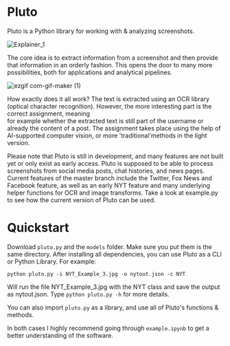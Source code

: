# Pluto
Pluto is a Python library for working with & analyzing screenshots.

![Explainer_1](https://user-images.githubusercontent.com/60754058/119409979-62be3800-bce8-11eb-9f5c-60d623d065b3.png)

The core idea is to extract information from a screenshot and then provide that information in an orderly fashion. This opens the door to many more possibilities, both for applications and analytical pipelines.

![ezgif com-gif-maker (1)](https://user-images.githubusercontent.com/60754058/129491738-09c28f3e-0b52-49a1-8624-08f0a42bc8cd.gif)

How exactly does it all work? The text is extracted using an OCR library (optical character recognition). However, the more interesting part is the correct assignment, meaning  
for example whether the extracted text is still part of the username or already the content of a post. The assignment takes place using the help of AI-supported computer vision, 
or more 'traditional'methods in the light version.

Please note that Pluto is still in development, and many features are not built yet or only exist as early access. Pluto is supposed to be able to process screenshots from social 
media posts, chat histories, and news pages. Current features of the master branch include the Twitter, Fox News and Facebook feature, as well as an early NYT feature and many 
underlying helper functions for OCR and image transforms. Take a look at example.py to see how the current version of Pluto can be used.

# Quickstart
Download ```pluto.py``` and the ```models``` folder. Make sure you put them is the same directory. After installing all dependencies, you can use Pluto as a CLI or Python Library. For example:

```python pluto.py -i NYT_Example_3.jpg -o nytout.json -c NYT```

Will run the file NYT_Example_3.jpg with the NYT class and save the output as nytout.json. Type ```python pluto.py -h``` for more details.

You can also import ```pluto.py``` as a library, and use all of Pluto's functions & methods.

In both cases I highly recommend going through ```example.ipynb``` to get a better understanding of the software.